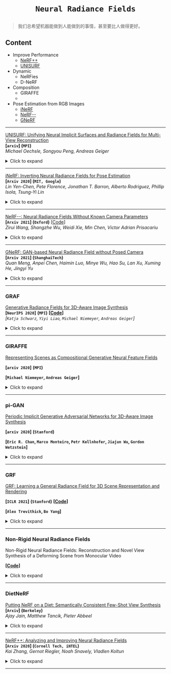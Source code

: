 # <p align=center>`Neural Radiance Fields`</p>

> 我们总希望机器能做到人能做到的事情，甚至要比人做得更好。



## Content

- Improve Performance
  - [NeRF++](#NeRF++)
  - [UNISURF](#UNISURF)
- Dynamic
  - NeRFies
  - D-NeRF
- Composition
  - GIRAFFE
  - 
- Pose Estimation from RGB Images
  - [iNeRF](#iNeRF)
  - [NeRF--](#NeRF--)
  - [GNeRF](#GNeRF)

---

<span id="UNISURF"></span>
[UNISURF: Unifying Neural Implicit Surfaces and Radiance Fields for Multi-View Reconstruction](https://arxiv.org/pdf/2104.10078.pdf)  
**[`arxiv`] (`MPI`)**  
*Michael Oechsle, Songyou Peng, Andreas Geiger*

<details><summary>Click to expand</summary>

<div align="center"><img width="500" src="https://raw.githubusercontent.com/yzy1996/Image-Hosting/master/20210428214156.png" ></div>

> **Summary**

Combine **volumetric radiance** (powerful for "unsupervised" coarse scene) and **surface rendering** (accurate reconstruction).

> **Details**


$$
\begin{aligned}
\mathcal{L} &=\mathcal{L}_{r e c}+\lambda \mathcal{L}_{r e g}
\\
\mathcal{L}_{r e c} &=\sum_{\mathbf{r} \in \mathcal{R}}\left\|\hat{C}_{v}(\mathbf{r})-C(\mathbf{r})\right\|_{1} \\
\mathcal{L}_{r e g} &=\sum_{\mathbf{x}_{s} \in \mathcal{S}}\left\|\mathbf{n}\left(\mathbf{x}_{s}\right)-\mathbf{n}\left(\mathbf{x}_{s}+\boldsymbol{\epsilon}\right)\right\|_{2}
\\
\mathbf{n}\left(\mathbf{x}_{s}\right)&=\frac{\nabla_{\mathbf{x}_{s}} o_{\theta}\left(\mathbf{x}_{s}\right)}{\left\|\nabla_{\mathbf{x}_{s}} o_{\theta}\left(\mathbf{x}_{s}\right)\right\|_{2}}
\end{aligned}
$$
将 surface rendering 和 volume rendering 写成
$$
\begin{aligned}
&\hat{C}_{v}(\mathbf{r})=\sum_{i=1}^{N} o_{\theta}\left(\mathbf{x}_{i}\right) \prod_{j<i}\left(1-o_{\theta}\left(\mathbf{x}_{j}\right)\right) c_{\theta}\left(\mathbf{x}_{i}, \mathbf{n}_{i}, \mathbf{h}_{i}, \mathbf{d}\right) \\
&\hat{C}_{s}(\mathbf{r})=c_{\theta}\left(\mathbf{x}_{s}, \mathbf{n}_{s}, \mathbf{h}_{s}, \mathbf{d}\right)
\end{aligned}
$$


</details>

---

<span id="iNeRF"></span>
[iNeRF: Inverting Neural Radiance Fields for Pose Estimation](https://arxiv.org/pdf/2012.05877.pdf)  
**[`Arxiv 2020`] (`MIT, Google`)**  
*Lin Yen-Chen, Pete Florence, Jonathan T. Barron, Alberto Rodriguez, Phillip Isola, Tsung-Yi Lin*

<details><summary>Click to expand</summary><p>

<div align=center><img width="700" src="https://raw.githubusercontent.com/yzy1996/Image-Hosting/master/20210710160815.png"/></div>

> **Summary**

They propose to estimate [6 DoF pose]() of an image by inverting a NeRF model. They take three inputs: an observed image, an initial estimate of the pose, and a trained NeRF model.

The loss gradient is from the differences between the rendered image and the observed image. When they are aligned by repeated iteratively optimizing, yielding an accurate pose estimate.

> **Details**

Sampling strategy brings two orders of magnitude fewer pixels than a full-image sampling.

They assume that NeRF model $F_\Theta$ and the camera intrinsics are known, but the camera pose $T$ is undetermined. So the formulation can be written as:
$$
\hat{T}=\underset{T \in \operatorname{SE}(3)}{\operatorname{argmin}} \mathcal{L}(T \mid I, \Theta)
$$
To sample effectively, they propose to first employ interest point detector localizes the interest points and then apply a morphological dilation.

:x: 文中提到了一点是：他们这个方法可以用来让NeRF实现半监督学习，因为可以先用信息都已知的数据训练NeRF模型，然后增加一部分没有pose的图片，iNeRF输出pose，然后构成新的数据集继续训练NeRF。但这是半监督吗？（标准的半监督不是利用数据的结构信息去做分类，然后再增加部分标注信息，进而可以自动补全其他标注信息吗？）本身用不充分的信息，训练出了一个不充分的模型，用模型去做不充分预测，新的不充分数据继续训练这个不充分模型，结果依旧不充分，误差反而还可能累积了。

关于这个，作者也发现当标注信息过少时，效果反而还变差了。

> **Limitations**

- lighting and occlusion severely affect the performance.

- it needs a trained NeRF model which in turn requires known camera poses as supervision. (**硬伤啊！都训练好了再让你去估计相机位置，这是图啥？**) 

- slowly.

</p></details>

---

<span id="NeRF--"></span>
[NeRF--: Neural Radiance Fields Without Known Camera Parameters](https://arxiv.org/pdf/2102.07064.pdf)  
**[`Arxiv 2021`] (`Oxford`)** [[Code](https://github.com/ActiveVisionLab/nerfmm)]  
*Zirui Wang, Shangzhe Wu, Weidi Xie, Min Chen, Victor Adrian Prisacariu*

<details><summary>Click to expand</summary><p>

<div align=center><img width="700" src="https://raw.githubusercontent.com/yzy1996/Image-Hosting/master/20210713111427.png"/></div>

> **Summary**

They propose to jointly optimise the camera parameters for each input image while simultaneously training the NeRF model. 

> **Details**

They parameterize the camera rotation as: (skew matrix)
$$
\boldsymbol{R}=\boldsymbol{I}+\frac{\sin (\alpha)}{\alpha} \boldsymbol{\phi}^{\wedge}+\frac{1-\cos (\alpha)}{\alpha^{2}}\left(\boldsymbol{\phi}^{\wedge}\right)^{2}
\\
\boldsymbol{\phi}^{\wedge}=\left(\begin{array}{l}
\phi_{0} \\
\phi_{1} \\
\phi_{2}
\end{array}\right)^{\wedge}=\left(\begin{array}{ccc}
0 & -\phi_{2} & \phi_{1} \\
\phi_{2} & 0 & -\phi_{0} \\
-\phi_{1} & \phi_{0} & 0
\end{array}\right)
$$
To improve the quality of the synthesized images, after the first training process is completed, they drop the trained NeRF model and re-initialise it while keeping the trained camera parameters. Then they repeat the joint optimisation.

> **Limitation**

- struggles to reconstruct scenes with large texture-less regions or in the presence significant photometric inconsistency across frames.
- fall into local minima.
- roughly forwardfacing scenes and relatively short camera trajectories

</p></details>

---

<span id="GNeRF"></span>
[GNeRF: GAN-based Neural Radiance Field without Posed Camera](https://arxiv.org/pdf/2103.15606.pdf)  
**[`Arxiv 2021`] (`ShanghaiTech`)**  
*Quan Meng, Anpei Chen, Haimin Luo, Minye Wu, Hao Su, Lan Xu, Xuming He, Jingyi Yu*

<details><summary>Click to expand</summary><p>

<div align=center><img width="700" src="https://raw.githubusercontent.com/yzy1996/Image-Hosting/master/20210709163102.png"/></div>

> **Summary**

They estimate both **camera poses** and **neural radiance fields** when the cameras are initialized at random poses in complex scenarios. Their algorithm has two phases: the first phase gets coarse camera poses and radiance fields with adversarial training; the second phase refines them jointly with a photometric loss.

> **Details**

看上图如果熟悉GAN的人肯定是很清楚对抗的过程，而Pose到生成再编码到Pose这样一个自监督的过程也很好理解。唯一的疑问是Pose Embedding是从哪里来的，难道是真样本自带的吗？

-> 不是数据集自带的！初始是随机采的，之后被优化更新。这里还要注意红色的Pose是固定的，不被更新，不是和真样本pair的。Pose的初始化对结果影响会很大，需要尽可能接近真实分布。



给定数据 $\mathcal{I} = \{I_1, I_2, \dots, I_n\}$，目标是得到对应的相机pose $\Phi = \{\phi_1, \phi_2, \dots, \phi_n\}$，有了pose就可以构建NeRF模型 $F_{\Theta}$ 了，用参数 $\Theta$ 表示。所以是为了优化得到准确的 $\Phi, \Theta$。
$$
\max _{\Theta} \min _{\eta} \mathcal{L}_{A}(\Theta, \eta) =\mathbb{E}_{I \sim P_{d}}[\log (D(I ; \eta))] +\mathbb{E}_{\hat{I} \sim P_{g}}[\log (1-D(\hat{I} ; \eta))]
\\
\min_{\theta_{E}} \mathcal{L}_{E}\left(\theta_{E}\right)=\mathbb{E}_{\phi \sim P(\phi)}\left[\left\|E\left(G\left(\phi ; F_{\Theta}\right) ; \theta_{E}\right)-\phi\right\|_{2}^{2}\right]
\\
\min \mathcal{L}_{R}(\Theta, \Phi)=\frac{1}{n} \sum_{i=1}^{n}\left\|I_{i}-G\left(\phi_{i} ; F_{\Theta}\right)\right\|_{2}^{2}+\frac{\lambda}{n} \sum_{i=1}^{n}\left\|E\left(I_{i} ; \theta_{E}\right)-\phi_{i}\right\|_{2}^{2}
$$
迭代更新法：先训练一次 G 和 D 来更新NeRF参数 $\Theta$ 和 参数 $\eta$，再训练一次 E 更新参数 $\theta_E$；初始化$\Phi$，固定 E，得到${\Phi}^{\prime}$，通过 loss 更新NeRF参数 $\Theta$ 和 $\Phi$。

不好理解的是 Phase A 那里的 Pose Embedding 是和什么对比训练的，其实是通过梯度下降优化的 Pose Embedding 和 Encoder 后出来的 Pose 对比。

> **Limitation**

- Require a reasonable camera pose sampling distribution not far from the true distribution.

- Not so accurate as of the COLMAP when there are sufficient information.

</p></details>

---

### GRAF

[Generative Radiance Fields for 3D-Aware Image Synthesis](https://arxiv.org/pdf/2007.02442.pdf)  
**[`NeurIPS 2020`]** **(`MPI`)** **[[Code](https://github.com/autonomousvision/graf)]**  
*[`Katja Schwarz`, `Yiyi Liao`, `Michael Niemeyer`, `Andreas Geiger`]*

<details><summary>Click to expand</summary>


![image-20210108153435365](https://raw.githubusercontent.com/yzy1996/Image-Hosting/master/20210108153442.png)

> **Summary**



> **Details**

camera matrix $$\mathbf{K}$$

camera pose $$\mathbf{\xi}$$

2D sampling pattern $$\nu$$



shape code $$\mathbf{z}_s \in \mathbb{R}^m$$

appearance code $$\mathbf{z}_a \in \mathbb{R}^n$$


$$
\begin{aligned}
g_{\theta}: \mathbb{R}^{L_{\mathbf{x}}} \times \mathbb{R}^{L_{\mathbf{d}}} \times \mathbb{R}^{M_{s}} \times \mathbb{R}^{M_{a}} & \rightarrow \mathbb{R}^{+} \times \mathbb{R}^{3} \\
\left(\gamma(\mathbf{x}), \gamma(\mathbf{d}), \mathbf{z}_{s}, \mathbf{z}_{a}\right) & \mapsto(\sigma, \mathbf{c})
\end{aligned}
$$




</details>

---

### GIRAFFE

[Representing Scenes as Compositional Generative Neural Feature Fields](https://arxiv.org/pdf/2011.12100.pdf)

**[`arxiv 2020`]**	**(`MPI`)**	

**[`Michael Niemeyer`, `Andreas Geiger`]**

<details><summary>Click to expand</summary>


![image-20210109152339076](https://raw.githubusercontent.com/yzy1996/Image-Hosting/master/20210109152339.png)

> **Summary**

disentangle individual objects and allows for translating and rotating them in the scene as well as changing the camera pose.

controllable images synthesis without additional supervision

Our key hypothesis is that incorporating a compositional 3D scene representation into the generative model leads to more controllable image synthesis

> **Details**

$$
\begin{aligned}
h_{\theta}: \mathbb{R}^{L_{\mathbf{x}}} \times \mathbb{R}^{L_{\mathbf{d}}} \times \mathbb{R}^{M_{s}} \times \mathbb{R}^{M_{a}} & \rightarrow \mathbb{R}^{+} \times \mathbb{R}^{M_{f}} \\
\left(\gamma(\mathbf{x}), \gamma(\mathbf{d}), \mathbf{z}_{s}, \mathbf{z}_{a}\right) & \mapsto(\sigma, \mathbf{f})
\end{aligned}
$$



</details>

---

### pi-GAN

[Periodic Implicit Generative Adversarial Networks for 3D-Aware Image Synthesis](https://arxiv.org/pdf/2012.00926.pdf)

**[`arxiv 2020`]**	**(`Stanford`)**	

**[`Eric R. Chan`, `Marco Monteiro`, `Petr Kellnhofer`, `Jiajun Wu`, `Gordon Wetzstein`]**

<details><summary>Click to expand</summary>


> **Summary**

Synthesize high-quality view consistent images a SIREN-based 3D representation 

Using a method of combining sinusoidal representation networks and neural radiance fields.



multi-view consistency



> **Details**

First represent 3D object 



Density and color are defined as:
$$
\begin{align}
\sigma(\mathbf{x}) &=\mathbf{W}_{\sigma} \Phi(\mathbf{x})+\mathbf{b}_{\sigma}, \\
\mathbf{c}(\mathbf{x}, \mathbf{d}) &=\mathbf{W}_{c} \phi_{c}\left([\Phi(\mathbf{x}), \mathbf{d}]^{T}\right)+\mathbf{b}_{c},
\end{align}
$$


</details>

---

### GRF

[GRF: Learning a General Radiance Field for 3D Scene Representation and Rendering](https://arxiv.org/pdf/2010.04595.pdf)

**[`ICLR 2021`]**	**(`Stanford`)**	**[[Code](https://github.com/alextrevithick/GRF)]**

**[`Alex Trevithick`, `Bo Yang`]**

<details><summary>Click to expand</summary>


> **Summary**



</details>

---

### Non-Rigid Neural Radiance Fields

Non-Rigid Neural Radiance Fields: Reconstruction and Novel View Synthesis of a Deforming Scene from Monocular Video

**[[Code](https://github.com/facebookresearch/nonrigid_nerf)]**

<details><summary>Click to expand</summary>


![Pipeline figure](https://github.com/facebookresearch/nonrigid_nerf/raw/master/misc/pipeline.png)



</details>

---

### DietNeRF

[Putting NeRF on a Diet: Semantically Consistent Few-Shot View Synthesis](https://arxiv.org/pdf/2104.00677.pdf)  
**[`Arxiv`] (`Berkeley`)**  
*Ajay Jain, Matthew Tancik, Pieter Abbeel*

<details><summary>Click to expand</summary>


> Why the name?





> Key point

can be estimated from only a few photos and can generate views with unobserved regions



> 如何做到的呢？

在传统NeRF的基础上，加了一个**sematic consistency loss**。后者来自于**CLIP's Vision Transformer**，用来衡量真样本，和新生成的不同pose下的是不是同一个object。



> 为什么这样可以做到？

没有prior knowledge的话，是很难学到没有见过的物体的。所以考虑借助一个pre-trained image encoder来guide



> Details

$$
\mathcal{L}_{\mathrm{SC}, \ell_{2}}(I, \hat{I})=\frac{\lambda}{2}\|\phi(I)-\phi(\hat{I})\|_{2}^{2}
$$



</details>

---

<span id="NeRF++"></span>
[NeRF++: Analyzing and Improving Neural Radiance Fields](https://arxiv.org/pdf/2010.07492.pdf)  
**[`Arxiv 2020`] (`Cornell Tech, iNTEL`)**  
*Kai Zhang, Gernot Riegler, Noah Snavely, Vladlen Koltun*

<details><summary>Click to expand</summary>

<div align=center><img width="700" src="https://raw.githubusercontent.com/yzy1996/Image-Hosting/master/20210908171414.png"/></div>

> **Summary**

- resolve shape-radiance ambiguity (incorrect geometry bring correct rendering images because the radiance fields are degenerate), 想象不规则的体退化成一个球面，表面的颜色能够渲染出对应的图像，在一定范围内是可以过拟合学到的。**本质是缺少约束带来的过拟合问题**。
- remedy parameterization of unbounded scenes in the case of 360° captures.

> **Details**

- As $\sigma$ deviates from the correct shape, c must in general become a high-frequency function with respect to d to reconstruct the input images. For the correct shape, the surface light field will generally be much smoother (in fact, constant for Lambertian materials). **The higher complexity required for incorrect shapes is more difficult to represent with a limited capacity MLP.**



如何来实验验证，是重点，可以学习一下是怎么开展的。

</details>

---
